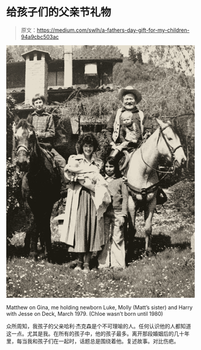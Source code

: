 # 给孩子们的父亲节礼物

> 原文：<https://medium.com/swlh/a-fathers-day-gift-for-my-children-94a9cbc503ac>

![](img/8930c3340db6d6a46085dca54ee8532e.png)

Matthew on Gina, me holding newborn Luke, Molly (Matt’s sister) and Harry with Jesse on Deck, March 1979\. (Chloe wasn’t born until 1980)

众所周知，我孩子的父亲哈利·杰克森是个不可理喻的人。任何认识他的人都知道这一点。尤其是我。在所有的孩子中，他的孩子最多。离开那段婚姻后的几十年里，每当我和孩子们在一起时，话题总是围绕着他。复述故事。对比伤疤。